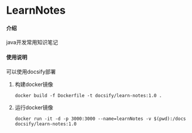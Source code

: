 # LearnNotes

#### 介绍
java开发常用知识笔记

#### 使用说明

可以使用docsify部署

1. 构建docker镜像

   ```shell
   docker build -f Dockerfile -t docsify/learn-notes:1.0 .
   ```

2. 运行docker镜像

   ```shell
   docker run -it -d -p 3000:3000 --name=learnNotes -v $(pwd):/docs docsify/learn-notes:1.0
   ```
